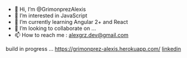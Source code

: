 - 👋 Hi, I’m @GrimonprezAlexis
- 👀 I’m interested in JavaScript
- 🌱 I’m currently learning Angular 2+ and React
- 💞️ I’m looking to collaborate on ...
- 📫 How to reach me : alexgrz.dev@gmail.com

build in progress ... https://grimonprez-alexis.herokuapp.com/
[linkedin](https://ch.linkedin.com/in/alexis-grimonprez-16263493)


<!---
GrimonprezAlexis/GrimonprezAlexis is a ✨ special ✨ repository because its `README.md` (this file) appears on your GitHub profile.
You can click the Preview link to take a look at your changes.
--->
